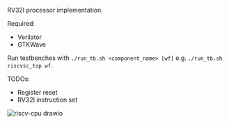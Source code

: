 RV32I processor implementation.

Required:
- Verilator
- GTKWave

Run testbenches with
`./run_tb.sh <component_name> [wf]`
e.g.
`./run_tb.sh riscvsc_top wf`.

TODOs:
- Register reset
- RV32I instruction set

![riscv-cpu drawio](https://github.com/user-attachments/assets/769a4c9d-be09-4b92-a179-93275068eb30)

